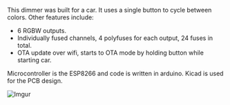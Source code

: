 This dimmer was built for a car. It uses a single button to cycle between colors. 
Other features include:

- 6 RGBW outputs.
- Individually fused channels, 4 polyfuses for each output, 24 fuses in total.
- OTA update over wifi, starts to OTA mode by holding button while starting car.

Microcontroller is the ESP8266 and code is written in arduino. Kicad is used for the PCB design.

![Imgur](http://i.imgur.com/RgLIqG8.jpg)
